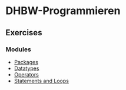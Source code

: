 # DHBW-Programmieren

## Exercises

### Modules
- [Packages](src/main/java/de/dhbwka/java/exercise/packages)
- [Datatypes](src/main/java/de/dhbwka/java/exercise/datatypes)
- [Operators](src/main/java/de/dhbwka/java/exercise/operators)
- [Statements and Loops](src/main/java/de/dhbwka/java/exercise/control)